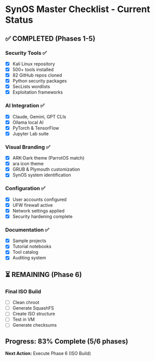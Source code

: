 # SynOS Master Checklist - Current Status

## ✅ COMPLETED (Phases 1-5)

### Security Tools ✅
- [x] Kali Linux repository
- [x] 500+ tools installed
- [x] 82 GitHub repos cloned
- [x] Python security packages
- [x] SecLists wordlists
- [x] Exploitation frameworks

### AI Integration ✅
- [x] Claude, Gemini, GPT CLIs
- [x] Ollama local AI
- [x] PyTorch & TensorFlow
- [x] Jupyter Lab suite

### Visual Branding ✅
- [x] ARK-Dark theme (ParrotOS match)
- [x] ara icon theme
- [x] GRUB & Plymouth customization
- [x] SynOS system identification

### Configuration ✅
- [x] User accounts configured
- [x] UFW firewall active
- [x] Network settings applied
- [x] Security hardening complete

### Documentation ✅
- [x] Sample projects
- [x] Tutorial notebooks
- [x] Tool catalog
- [x] Auditing system

## ⏳ REMAINING (Phase 6)

### Final ISO Build
- [ ] Clean chroot
- [ ] Generate SquashFS
- [ ] Create ISO structure
- [ ] Test in VM
- [ ] Generate checksums

## Progress: 83% Complete (5/6 phases)

**Next Action:** Execute Phase 6 (ISO Build)
